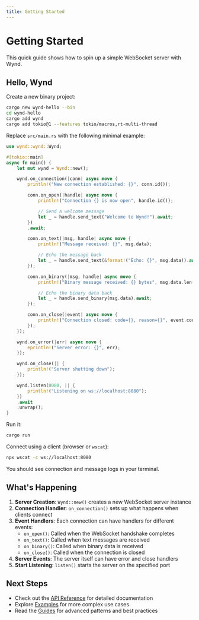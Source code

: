 ```yaml
---
title: Getting Started
---
```


# Getting Started

This quick guide shows how to spin up a simple WebSocket server with Wynd.

## Hello, Wynd

Create a new binary project:

```bash
cargo new wynd-hello --bin
cd wynd-hello
cargo add wynd
cargo add tokio@1 --features tokio/macros,rt-multi-thread
```

Replace `src/main.rs` with the following minimal example:

```rust
use wynd::wynd::Wynd;

#[tokio::main]
async fn main() {
    let mut wynd = Wynd::new();

    wynd.on_connection(|conn| async move {
        println!("New connection established: {}", conn.id());

        conn.on_open(|handle| async move {
            println!("Connection {} is now open", handle.id());

            // Send a welcome message
            let _ = handle.send_text("Welcome to Wynd!").await;
        })
        .await;

        conn.on_text(|msg, handle| async move {
            println!("Message received: {}", msg.data);

            // Echo the message back
            let _ = handle.send_text(&format!("Echo: {}", msg.data)).await;
        });

        conn.on_binary(|msg, handle| async move {
            println!("Binary message received: {} bytes", msg.data.len());

            // Echo the binary data back
            let _ = handle.send_binary(msg.data).await;
        });

        conn.on_close(|event| async move {
            println!("Connection closed: code={}, reason={}", event.code, event.reason);
        });
    });

    wynd.on_error(|err| async move {
        eprintln!("Server error: {}", err);
    });

    wynd.on_close(|| {
        println!("Server shutting down");
    });

    wynd.listen(8080, || {
        println!("Listening on ws://localhost:8080");
    })
    .await
    .unwrap();
}
```

Run it:

```bash
cargo run
```

Connect using a client (browser or `wscat`):

```bash
npx wscat -c ws://localhost:8080
```

You should see connection and message logs in your terminal.

## What's Happening

1. **Server Creation**: `Wynd::new()` creates a new WebSocket server instance
2. **Connection Handler**: `on_connection()` sets up what happens when clients connect
3. **Event Handlers**: Each connection can have handlers for different events:
   - `on_open()`: Called when the WebSocket handshake completes
   - `on_text()`: Called when text messages are received
   - `on_binary()`: Called when binary data is received
   - `on_close()`: Called when the connection is closed
4. **Server Events**: The server itself can have error and close handlers
5. **Start Listening**: `listen()` starts the server on the specified port

## Next Steps

- Check out the [API Reference](../api-reference/) for detailed documentation
- Explore [Examples](../example/) for more complex use cases
- Read the [Guides](../guides/) for advanced patterns and best practices
